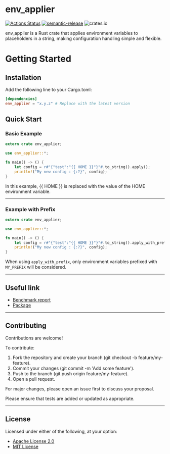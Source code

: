 # env_applier
[![Actions Status](https://github.com/jmfiaschi/env_applier/workflows/ci/badge.svg)](https://github.com/jmfiaschi/env_applier/actions/workflows/ci.yml)
[![semantic-release](https://img.shields.io/badge/%20%20%F0%9F%93%A6%F0%9F%9A%80-semantic--release-e10079.svg)](https://github.com/semantic-release/semantic-release)
![crates.io](https://img.shields.io/crates/v/env_applier.svg)

env_applier is a Rust crate that applies environment variables to placeholders in a string, making configuration handling simple and flexible.

# Getting Started

## Installation

Add the following line to your Cargo.toml:
```toml
[dependencies]
env_applier = "x.y.z" # Replace with the latest version
```

## Quick Start

### Basic Example
```rust
extern crate env_applier;

use env_applier::*;

fn main() -> () {
    let config = r#"{"test":"{{ HOME }}"}"#.to_string().apply();
    println!("My new config : {:?}", config);
}
```

In this example, {{ HOME }} is replaced with the value of the HOME environment variable.

---

### Example with Prefix
```rust
extern crate env_applier;

use env_applier::*;

fn main() -> () {
    let config = r#"{"test":"{{ HOME }}"}"#.to_string().apply_with_prefix("MY_PREFIX");
    println!("My new config : {:?}", config);
}
```
When using `apply_with_prefix`, only environment variables prefixed with `MY_PREFIX` will be considered.

---

## Useful link

* [Benchmark report](https://jmfiaschi.github.io/env_applier/bench/main/)
* [Package](https://crates.io/crates/env_applier)

---

## Contributing

Contributions are welcome!

To contribute:

1. Fork the repository and create your branch (git checkout -b feature/my-feature).
2. Commit your changes (git commit -m 'Add some feature').
3. Push to the branch (git push origin feature/my-feature).
4. Open a pull request.

For major changes, please open an issue first to discuss your proposal.

Please ensure that tests are added or updated as appropriate.

---

## License

Licensed under either of the following, at your option:

* [Apache License 2.0](https://choosealicense.com/licenses/apache-2.0/)
* [MIT License](https://choosealicense.com/licenses/mit/)
